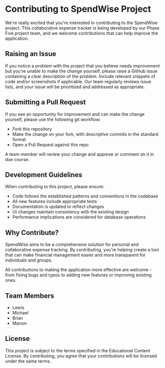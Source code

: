 # Contributing to SpendWise Project

We're really excited that you're interested in contributing to the SpendWise project.
This collaborative expense tracker is being developed by our Phase Five project team,
and we welcome contributions that can help improve the application.

## Raising an Issue

If you notice a problem with the project that you believe needs improvement but
you're unable to make the change yourself, please raise a GitHub issue containing
a clear description of the problem. Include relevant snippets of code
and/or screenshots if applicable. Our team regularly reviews issue lists,
and your issue will be prioritized and addressed as appropriate.

## Submitting a Pull Request

If you see an opportunity for improvement and can make the change yourself,
please use the following git workflow:

- Fork this repository
- Make the change on your fork, with descriptive commits in the standard format
- Open a Pull Request against this repo

A team member will review your change and approve or comment on it in due course.

## Development Guidelines

When contributing to this project, please ensure:

- Code follows the established patterns and conventions in the codebase
- All new features include appropriate tests
- Documentation is updated to reflect changes
- UI changes maintain consistency with the existing design
- Performance implications are considered for database operations

## Why Contribute?

SpendWise aims to be a comprehensive solution for personal and collaborative expense tracking.
By contributing, you're helping create a tool that can make financial management easier
and more transparent for individuals and groups.

All contributions to making the application more effective are welcome - from fixing bugs
and typos to adding new features or improving existing ones.

## Team Members

- Lewis
- Michael
- Brian
- Marion

## License

This project is subject to the terms specified in the Educational Content License.
By contributing, you agree that your contributions will be licensed under the same terms.
